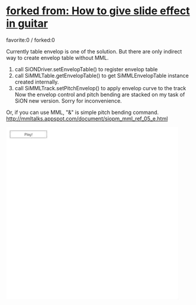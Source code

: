 # [forked from: How to give slide effect in guitar](http://wonderfl.net/c/dnn2)

favorite:0 / forked:0

Currently table envelop is one of the solution. But there are only indirect way to create envelop table without MML.  
1. call SiONDriver.setEnvelopTable() to register envelop table  
2. call SiMMLTable.getEnvelopTable() to get SiMMLEnvelopTable instance created internally.  
3. call SiMMLTrack.setPitchEnvelop() to apply envelop curve to the track  
Now the envelop control and pitch bending are stacked on my task of SiON new version. Sorry for inconvenience.   
  
Or, if you can use MML, "&" is simple pitch bending command. http://mmltalks.appspot.com/document/siopm_mml_ref_05_e.html

![thumbnail](./thumbnail.jpg)
